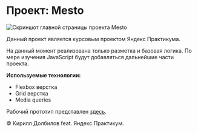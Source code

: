 # Проект: Mesto

![Скриншот главной страницы проекта Mesto](https://i.imgur.com/7PYIaFT.png)

Данный проект является курсовым проектом Яндекс Практикума.

На данный момент реализована только разметка и базовая логика. По мере изучения JavaScript будут добавляться дальнейшие части проекта.

**Используемые технологии:**

- Flexbox верстка
- Grid верстка
- Media queries

Рабочий прототип представлен [здесь](https://dolbilov.github.io/mesto-project/).

&copy; Кирилл Долбилов feat. Яндекс.Практикум.
